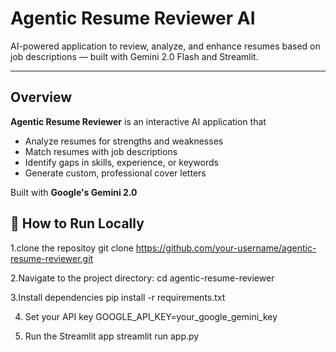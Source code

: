 #  Agentic Resume Reviewer AI 
AI-powered application to review, analyze, and enhance resumes based on job descriptions — built with Gemini 2.0 Flash and Streamlit.

---

##  Overview

**Agentic Resume Reviewer** is an interactive AI application that

- Analyze resumes for strengths and weaknesses
- Match resumes with job descriptions
- Identify gaps in skills, experience, or keywords
- Generate custom, professional cover letters

Built with **Google's Gemini 2.0** 


## 🚀 How to Run Locally

1.clone the repositoy
git clone https://github.com/your-username/agentic-resume-reviewer.git

2.Navigate to the project directory:
cd agentic-resume-reviewer

3.Install dependencies
pip install -r requirements.txt

4. Set your API key
GOOGLE_API_KEY=your_google_gemini_key

6. Run the Streamlit app
streamlit run app.py


